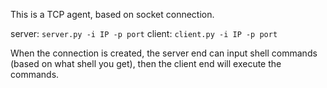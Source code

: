 This is a TCP agent, based on socket connection.

server: `server.py -i IP -p port`
client: `client.py -i IP -p port`

When the connection is created, the server end can input shell commands (based on what shell you get), then the client end will execute the commands.